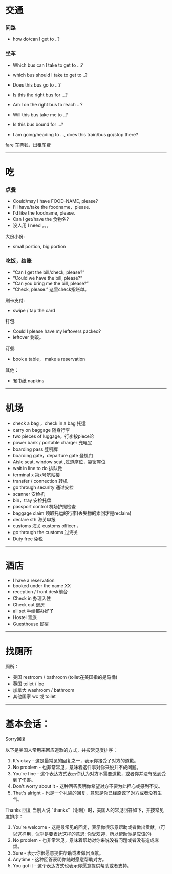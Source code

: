 # 交通

### 问路

- how do/can I get to ..?

### 坐车
- Which bus can I take to get to …?
- which bus should I take to get to ..?

- Does this bus go to …?
- Is this the right bus for …?
- Am I on the right bus to reach …?
- Will this bus take me to ..?
- Is this bus bound for …?

- I am going/heading to …, does this train/bus go/stop there?


fare 车票钱，出租车费

---- 

# 吃 

### 点餐
- Could/may I have FOOD-NAME, please?
- I'll have/take the foodname，please.
- I'd like the foodname, please.
- Can I get/have the 食物名?
- 没人用 I need 。。。

大份小份:
- small portion, big portion

### 吃饭，结账
- “Can I get the bill/check, please?”
- “Could we have the bill, please?”
- “Can you bring me the bill, please?”
-  “Check, please.” 这里check指账单。

刷卡支付:
- swipe / tap the card

打包:
- Could I please have my leftovers packed?
- leftover 剩饭。

订餐:
- book a table， make a reservation 

其他：
- 餐巾纸 napkins

----

# 机场

- check a bag ，check in a bag 托运
- carry on baggage 随身行李
- two pieces of luggage，行李按piece论
- power bank / portable charger 充电宝
- boarding pass 登机牌
- boarding gate，departure gate 登机门
- Aisle seat, window seat ,过道座位，靠窗座位
- wait in line to do 排队做
- terminal x 第x号航站楼
- transfer / connection 转机 
- go through security 通过安检
- scanner 安检机
- bin，tray 安检托盘
- passport control 机场护照检查
- baggage claim 领取托运的行李(丢失物的索回才是reclaim)
- declare sth 海关申报
- customs 海关 customs officer ，
- go through the customs 过海关
- Duty free 免税

----

# 酒店 

- I have a reservation
- booked under the name XX 
- reception / front desk前台
- Check in 办理入住
- Check out 退房
- all set 手续都办好了
- Hostel 青旅
- Guesthouse 民宿

----

# 找厕所
厕所：
- 美国 restroom / bathroom (toilet在美国指的是马桶)
- 英国 toilet / loo
- 加拿大 washroom / bathroom
- 其他国家 wc 或 toilet

----

# 基本会话：

Sorry回复

以下是美国人常用来回应道歉的方式，并按常见度排序：
1. It's okay - 这是最常见的回复之一，表示你接受了对方的道歉。
2. No problem - 也非常常见，意味着这件事对你来说并不成问题。
3. You're fine - 这个表达方式表示你认为对方不需要道歉，或者你并没有感到受到了伤害。
4. Don't worry about it - 这种回答表明你希望对方不要为此担心或感到不安。
5. That's alright - 也是一个礼貌的回复，意思是你已经原谅了对方或者没有生气。

Thanks 回复
当别人说 "thanks"（谢谢）时，美国人的常见回答如下，并按常见度排序：
1. You're welcome - 这是最常见的回复，表示你很乐意帮助或者做出贡献。(可以这样用，似乎是要表达这样的意思: 你受欢迎，所以帮助你是应该的)
2. No problem - 也非常常见，意味着帮助对你来说没有问题或者没有造成麻烦。
3. Sure - 表示你很愿意提供帮助或者做出贡献。
4. Anytime - 这种回答表明你随时愿意帮助对方。
5. You got it - 这个表达方式也表示你愿意提供帮助或者支持。

